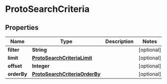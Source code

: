 

# ProtoSearchCriteria


## Properties

| Name | Type | Description | Notes |
|------------ | ------------- | ------------- | -------------|
|**filter** | **String** |  |  [optional] |
|**limit** | [**ProtoSearchCriteriaLimit**](ProtoSearchCriteriaLimit.md) |  |  [optional] |
|**offset** | **Integer** |  |  [optional] |
|**orderBy** | [**ProtoSearchCriteriaOrderBy**](ProtoSearchCriteriaOrderBy.md) |  |  [optional] |



